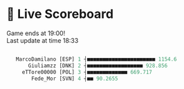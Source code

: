 # 🚩 Live Scoreboard
Game ends at 19:00!      
Last update at time 18:33      

```R

   MarcoDamilano [ESP] 1 ┤■■■■■■■■■■■■■■■■■■■■■■ 1154.6   
       Giuliamzz [DNK] 2 ┤■■■■■■■■■■■■■■■■■■ 928.856      
     eTTore00000 [POL] 3 ┤■■■■■■■■■■■■■ 669.717           
        Fede_Mor [SVN] 4 ┤■■ 90.2655                      

```
